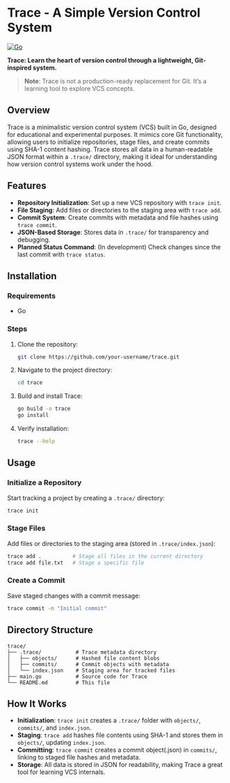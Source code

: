 # Trace - A Simple Version Control System

[![Go](https://img.shields.io/badge/Go-1.18+-00ADD8.svg?logo=go)](https://golang.org)

**Trace: Learn the heart of version control through a lightweight, Git-inspired system.**


> **Note**: Trace is not a production-ready replacement for Git. It’s a learning tool to explore VCS concepts.



## Overview
Trace is a minimalistic version control system (VCS) built in Go, designed for educational and experimental purposes. It mimics core Git functionality, allowing users to initialize repositories, stage files, and create commits using SHA-1 content hashing. Trace stores all data in a human-readable JSON format within a `.trace/` directory, making it ideal for understanding how version control systems work under the hood.

## Features
- **Repository Initialization**: Set up a new VCS repository with `trace init`.
- **File Staging**: Add files or directories to the staging area with `trace add`.
- **Commit System**: Create commits with metadata and file hashes using `trace commit`.
- **JSON-Based Storage**: Stores data in `.trace/` for transparency and debugging.
- **Planned Status Command**: (In development) Check changes since the last commit with `trace status`.


## Installation
### Requirements 
- Go 
### Steps
1. Clone the repository:
   ```bash
   git clone https://github.com/your-username/trace.git
   ```
2. Navigate to the project directory:
   ```bash
   cd trace
   ```
3. Build and install Trace:
   ```bash
   go build -o trace
   go install
   ```
4. Verify installation:
   ```bash
   trace --help
   ```

## Usage
### Initialize a Repository
Start tracking a project by creating a `.trace/` directory:
```bash
trace init
```

### Stage Files
Add files or directories to the staging area (stored in `.trace/index.json`):
```bash
trace add .          # Stage all files in the current directory
trace add file.txt   # Stage a specific file
```

### Create a Commit
Save staged changes with a commit message:
```bash
trace commit -m "Initial commit"
```


## Directory Structure
```
trace/
├── .trace/           # Trace metadata directory
│   ├── objects/      # Hashed file content blobs
│   ├── commits/      # Commit objects with metadata
│   └── index.json    # Staging area for tracked files
├── main.go           # Source code for Trace
└── README.md         # This file
```

## How It Works
- **Initialization**: `trace init` creates a `.trace/` folder with `objects/`, `commits/`, and `index.json`.
- **Staging**: `trace add` hashes file contents using SHA-1 and stores them in `objects/`, updating `index.json`.
- **Committing**: `trace commit` creates a commit object(.json) in `commits/`, linking to staged file hashes and metadata.
- **Storage**: All data is stored in JSON for readability, making Trace a great tool for learning VCS internals.
